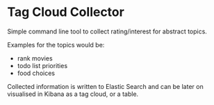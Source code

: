 # Tag Cloud Collector

Simple command line tool to collect rating/interest for abstract topics. 

Examples for the topics would be: 
* rank movies
* todo list priorities
* food choices

Collected information is written to Elastic Search and can be later on visualised in Kibana as a tag cloud, or a table. 